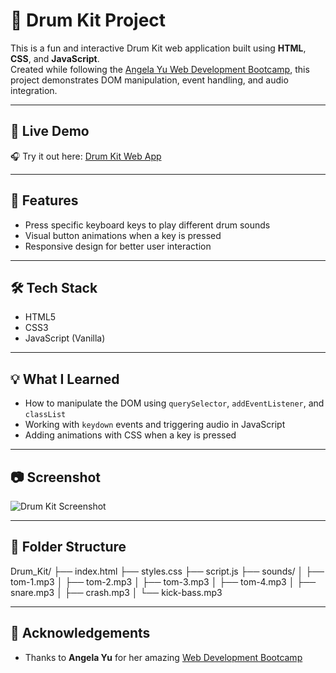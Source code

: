 # 🥁 Drum Kit Project

This is a fun and interactive Drum Kit web application built using **HTML**, **CSS**, and **JavaScript**.  
Created while following the [Angela Yu Web Development Bootcamp](https://www.udemy.com/course/the-complete-web-development-bootcamp/), this project demonstrates DOM manipulation, event handling, and audio integration.

---

## 🔗 Live Demo  
🎧 Try it out here: [Drum Kit Web App](https://faraz3336.github.io/Drum_Kit/)

---

## 📌 Features

- Press specific keyboard keys to play different drum sounds
- Visual button animations when a key is pressed
- Responsive design for better user interaction

---

## 🛠️ Tech Stack

- HTML5  
- CSS3  
- JavaScript (Vanilla)

---

## 💡 What I Learned

- How to manipulate the DOM using `querySelector`, `addEventListener`, and `classList`
- Working with `keydown` events and triggering audio in JavaScript
- Adding animations with CSS when a key is pressed

---

## 📷 Screenshot

![Drum Kit Screenshot](screenshot.png)

---

## 📂 Folder Structure

Drum_Kit/
├── index.html
├── styles.css
├── script.js
├── sounds/
│ ├── tom-1.mp3
│ ├── tom-2.mp3
│ ├── tom-3.mp3
│ ├── tom-4.mp3
│ ├── snare.mp3
│ ├── crash.mp3
│ └── kick-bass.mp3

---

## 🙌 Acknowledgements

- Thanks to **Angela Yu** for her amazing [Web Development Bootcamp](https://www.udemy.com/course/the-complete-web-development-bootcamp/)
